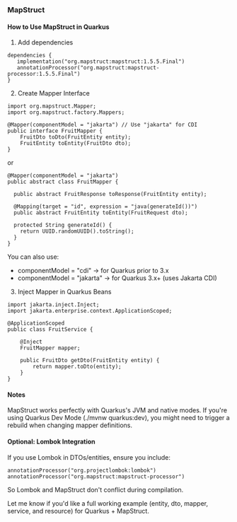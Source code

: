 ### MapStruct

#### How to Use MapStruct in Quarkus

1. Add dependencies

```
dependencies {
   implementation("org.mapstruct:mapstruct:1.5.5.Final")
   annotationProcessor("org.mapstruct:mapstruct-processor:1.5.5.Final")
}
```

2. Create Mapper Interface

```
import org.mapstruct.Mapper;
import org.mapstruct.factory.Mappers;

@Mapper(componentModel = "jakarta") // Use "jakarta" for CDI
public interface FruitMapper {
    FruitDto toDto(FruitEntity entity);
    FruitEntity toEntity(FruitDto dto);
}
```

or

```
@Mapper(componentModel = "jakarta")
public abstract class FruitMapper {

  public abstract FruitResponse toResponse(FruitEntity entity);

  @Mapping(target = "id", expression = "java(generateId())")
  public abstract FruitEntity toEntity(FruitRequest dto);

  protected String generateId() {
    return UUID.randomUUID().toString();
  }
}
```

You can also use:

- componentModel = "cdi" → for Quarkus prior to 3.x
- componentModel = "jakarta" → for Quarkus 3.x+ (uses Jakarta CDI)

3. Inject Mapper in Quarkus Beans

```
import jakarta.inject.Inject;
import jakarta.enterprise.context.ApplicationScoped;

@ApplicationScoped
public class FruitService {

    @Inject
    FruitMapper mapper;

    public FruitDto getDto(FruitEntity entity) {
        return mapper.toDto(entity);
    }
}
```

#### Notes

MapStruct works perfectly with Quarkus's JVM and native modes.
If you're using Quarkus Dev Mode (./mvnw quarkus:dev),
you might need to trigger a rebuild when changing mapper definitions.

#### Optional: Lombok Integration

If you use Lombok in DTOs/entities, ensure you include:

```
annotationProcessor("org.projectlombok:lombok")
annotationProcessor("org.mapstruct:mapstruct-processor")
```

So Lombok and MapStruct don't conflict during compilation.

Let me know if you'd like a full working example (entity, dto, mapper, service, and resource)
for Quarkus + MapStruct.